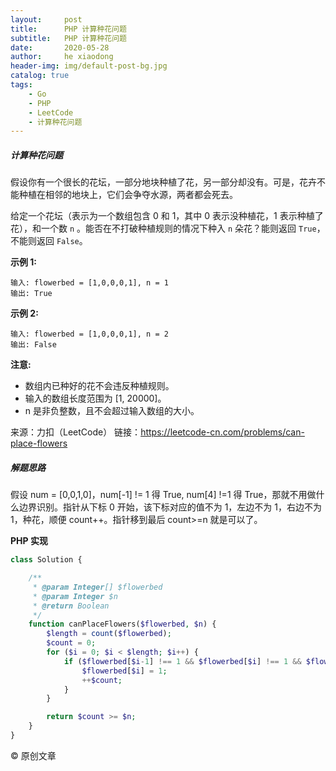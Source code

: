 ```yaml
---
layout:     post
title:      PHP 计算种花问题
subtitle:   PHP 计算种花问题
date:       2020-05-28
author:     he xiaodong
header-img: img/default-post-bg.jpg
catalog: true
tags:
    - Go
    - PHP
    - LeetCode
    - 计算种花问题
---
```


##### 计算种花问题
假设你有一个很长的花坛，一部分地块种植了花，另一部分却没有。可是，花卉不能种植在相邻的地块上，它们会争夺水源，两者都会死去。

给定一个花坛（表示为一个数组包含 0 和 1，其中 0 表示没种植花，1 表示种植了花），和一个数 `n` 。能否在不打破种植规则的情况下种入 `n` 朵花？能则返回 `True`，不能则返回 `False`。

**示例 1:**
```
输入: flowerbed = [1,0,0,0,1], n = 1
输出: True
```

**示例 2:**
```
输入: flowerbed = [1,0,0,0,1], n = 2
输出: False
```

**注意:**
- 数组内已种好的花不会违反种植规则。
- 输入的数组长度范围为 [1, 20000]。
- n 是非负整数，且不会超过输入数组的大小。

来源：力扣（LeetCode）
链接：https://leetcode-cn.com/problems/can-place-flowers


##### 解题思路
假设 num = [0,0,1,0]，num[-1] != 1 得 True, num[4] !=1 得 True，那就不用做什么边界识别。指针从下标 0 开始，该下标对应的值不为 1，左边不为 1，右边不为 1，种花，顺便 count++。指针移到最后 count>=n 就是可以了。

**PHP 实现**
```php
class Solution {

    /**
     * @param Integer[] $flowerbed
     * @param Integer $n
     * @return Boolean
     */
    function canPlaceFlowers($flowerbed, $n) {
        $length = count($flowerbed);
        $count = 0;
        for ($i = 0; $i < $length; $i++) {
            if ($flowerbed[$i-1] !== 1 && $flowerbed[$i] !== 1 && $flowerbed[$i+1] !== 1) {
                $flowerbed[$i] = 1;
                ++$count;
            }
        }

        return $count >= $n;
    }
}
```

© 原创文章
